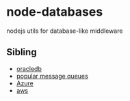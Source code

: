 # node-databases
nodejs utils for database-like middleware



## Sibling
- [oracledb](https://github.com/davidkhala/node-oracledb-wheel)
- [popular message queues](https://github.com/davidkhala/node-mq)
- [Azure](https://github.com/davidkhala/azure-utils)
- [aws](https://github.com/davidkhala/aws-collections)
